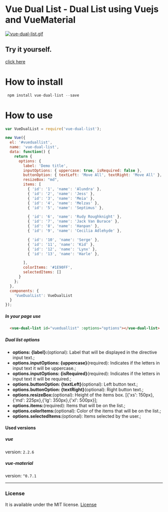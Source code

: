 # Vue Dual List - Dual List using Vuejs and VueMaterial
[![vue-dual-list.gif](https://s27.postimg.org/thne66zyb/vue-dual-list.gif)](https://postimg.org/image/4bmfzcynz/)

## Try it yourself.
[click here](https://vue-dual-list.herokuapp.com/)

# How to install
```JavaScript
 npm install vue-dual-list --save
```

# How to use
```JavaScript
var VueDualList = require('vue-dual-list');

new Vue({
  el: '#vueduallist',
  name: 'vue-dual-list',
  data: function() {
    return {
      options: {
        label: 'Demo title',
        inputOptions: { uppercase: true, isRequired: false },
        buttonOption: { textLeft: 'Move All', textRight: 'Move All' },
        resizeBox: "md",
        items: [
          { 'id': '1', 'name': 'Alundra' },
          { 'id': '2', 'name': 'Jess' },
          { 'id': '3', 'name': 'Meia' },
          { 'id': '4', 'name': 'Melzas' },
          { 'id': '5', 'name': 'Septimus' },

          { 'id': '6', 'name': 'Rudy Roughknight' },
          { 'id': '7', 'name': 'Jack Van Burace' },
          { 'id': '8', 'name': 'Hanpan' },
          { 'id': '9', 'name': 'Cecilia Adlehyde' },

          { 'id': '10', 'name': 'Serge' },
          { 'id': '11', 'name': 'Kid' },
          { 'id': '12', 'name': 'Lynx' },
          { 'id': '13', 'name': 'Harle' },

        ],
        colorItems: '#1E90FF',
        selectedItems: []
      }
    };
  },
  components: {
    'VueDualList': VueDualList
  }
});
```

##### In your page use

```Html
  <vue-dual-list id="vueduallist" :options="options"></vue-dual-list>
```
##### Dual list options

* **options: {label}:**(optional): Label that will be displayed in the directive input text.;
* **options.inputOptions: {uppercase}**(required): Indicates if the letters in input text it will be uppercase.;
* **options.inputOptions: {isRequired}**(required): Indicates if the letters in input text it will be required.;
* **options.buttonOption: {textLeft}**(optional): Left button text.;
* **options.buttonOption: {textRight}**(optional): Right button text.;
* **options.resizeBox:**(optional): Height of the items box. [{'xs': 150px},{'md': 225px},{'lg': 350px},{'xl': 500px}];
* **options.items:**(required): Items that will be on the list.;
* **options.colorItems:**(optional): Color of the items that will be on the list.;
* **options.selectedItems:**(optional): Items selected by the user.;

#### Used versions

##### vue 
version: `2.2.6`
##### vue-material
version: `^0.7.1` 
<hr>

### License

It is available under the MIT license.
[License](https://opensource.org/licenses/mit-license.php)

